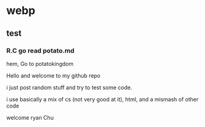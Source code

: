 # webp
<h2>test</h2>
<h3>R.C go read potato.md</h3>
<p>hem, Go to potatokingdom</p>
<p>Hello and welcome to my github repo</p>
<p>i just post random stuff and try to test some code.</p>

<p> i use basically a mix of cs (not very good at it), html, and a mismash of other code</p>
<p>welcome ryan Chu</p>
